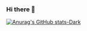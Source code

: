 ### Hi there 👋

[![Anurag's GitHub stats-Dark](https://github-readme-stats.vercel.app/api?username=BishabtRajbanshi&show_icons=true&theme=dark#gh-dark-mode-only)](https://github.com/anuraghazra/github-readme-stats#gh-dark-mode-only)

